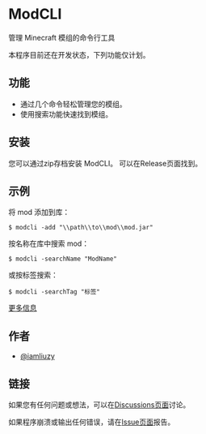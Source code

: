 # ModCLI

管理 Minecraft 模组的命令行工具

本程序目前还在开发状态，下列功能仅计划。



## 功能

- 通过几个命令轻松管理您的模组。
- 使用搜索功能快速找到模组。


## 安装

您可以通过zip存档安装 ModCLI。
可以在Release页面找到。


    
## 示例

将 mod 添加到库：
```
$ modcli -add "\\path\\to\\mod\\mod.jar"
```
按名称在库中搜索 mod：
```
$ modcli -searchName "ModName"
```
或按标签搜索：
```
$ modcli -searchTag "标签"
```
[更多信息](https://github.com/iamliuzy/ModCLI/wiki)


## 作者

- [@iamliuzy](https://www.github.com/iamliuzy)


## 链接

如果您有任何问题或想法，可以在[Discussions页面](https://github.com/iamliuzy/ModCLI/discussions)讨论。

如果程序崩溃或输出任何错误，请在[Issue页面](https://github.com/iamliuzy/ModCLI/issues)报告。
